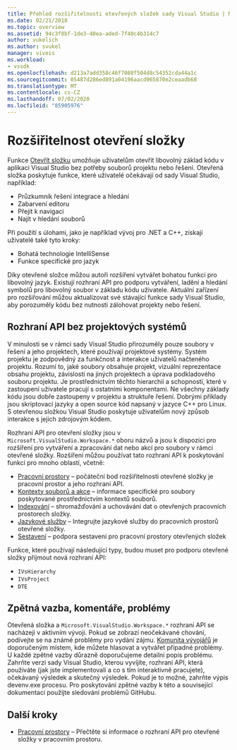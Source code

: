 ```yaml
---
title: Přehled rozšiřitelnosti otevřených složek sady Visual Studio | Microsoft Docs
ms.date: 02/21/2018
ms.topic: overview
ms.assetid: 94c3f8bf-1de3-40ea-aded-7f40c4b314c7
author: vukelich
ms.author: svukel
manager: viveis
ms.workload:
- vssdk
ms.openlocfilehash: d213a7add358c46f7088f504d8c54352cda44a1c
ms.sourcegitcommit: 05487d286ed891a04196aacd965870e2ceaadb68
ms.translationtype: MT
ms.contentlocale: cs-CZ
ms.lasthandoff: 07/02/2020
ms.locfileid: "85905976"
---
```

# <a name="open-folder-extensibility"></a>Rozšiřitelnost otevření složky

Funkce [Otevřít složku](../ide/develop-code-in-visual-studio-without-projects-or-solutions.md) umožňuje uživatelům otevřít libovolný základ kódu v aplikaci Visual Studio bez potřeby souborů projektu nebo řešení. Otevřená složka poskytuje funkce, které uživatelé očekávají od sady Visual Studio, například:

* Průzkumník řešení integrace a hledání
* Zabarvení editoru
* Přejít k navigaci
* Najít v hledání souborů

Při použití s úlohami, jako je například vývoj pro .NET a C++, získají uživatelé také tyto kroky:

* Bohatá technologie IntelliSense
* Funkce specifické pro jazyk

Díky otevřené složce můžou autoři rozšíření vytvářet bohatou funkci pro libovolný jazyk. Existují rozhraní API pro podporu vytváření, ladění a hledání symbolů pro libovolný soubor v základu kódu uživatele. Aktuální zařízení pro rozšiřování můžou aktualizovat své stávající funkce sady Visual Studio, aby porozuměly kódu bez nutnosti zálohovat projekty nebo řešení.

## <a name="an-api-without-project-systems"></a>Rozhraní API bez projektových systémů

V minulosti se v rámci sady Visual Studio přirozuměly pouze soubory v řešení a jeho projektech, které používají projektové systémy. Systém projektu je zodpovědný za funkčnost a interakce uživatelů načteného projektu. Rozumí to, jaké soubory obsahuje projekt, vizuální reprezentace obsahu projektu, závislosti na jiných projektech a úprava podkladového souboru projektu. Je prostřednictvím těchto hierarchií a schopností, které v zastoupení uživatele pracují s ostatními komponentami. Ne všechny základy kódu jsou dobře zastoupeny v projektu a struktuře řešení. Dobrými příklady jsou skriptovací jazyky a open source kód napsaný v jazyce C++ pro Linux. S otevřenou složkou Visual Studio poskytuje uživatelům nový způsob interakce s jejich zdrojovým kódem.

Rozhraní API pro otevření složky jsou v `Microsoft.VisualStudio.Workspace.*` oboru názvů a jsou k dispozici pro rozšíření pro vytváření a zpracování dat nebo akcí pro soubory v rámci otevřené složky. Rozšíření můžou používat tato rozhraní API k poskytování funkcí pro mnoho oblastí, včetně:

- [Pracovní prostory](workspaces.md) – počáteční bod rozšiřitelnosti otevřené složky je pracovní prostor a jeho rozhraní API.
- [Kontexty souborů a akce](workspace-file-contexts.md) – informace specifické pro soubory poskytované prostřednictvím kontextů souborů.
- [Indexování](workspace-indexing.md) – shromažďování a uchovávání dat o otevřených pracovních prostorech složky.
- [Jazykové služby](workspace-language-services.md) – Integrujte jazykové služby do pracovních prostorů otevřené složky.
- [Sestavení](workspace-build.md) – podpora sestavení pro pracovní prostory otevřených složek

Funkce, které používají následující typy, budou muset pro podporu otevřené složky přijmout nová rozhraní API:

- `IVsHierarchy`
- `IVsProject`
- `DTE`

## <a name="feedback-comments-issues"></a>Zpětná vazba, komentáře, problémy

Otevřená složka a `Microsoft.VisualStudio.Workspace.*` rozhraní API se nacházejí v aktivním vývoji. Pokud se zobrazí neočekávané chování, podívejte se na známé problémy pro vydání zájmu. [Komunita vývojářů](https://developercommunity.visualstudio.com) je doporučeným místem, kde můžete hlasovat a vytvářet případné problémy. U každé zpětné vazby důrazně doporučujeme detailní popis problému. Zahrňte verzi sady Visual Studio, kterou vyvíjíte, rozhraní API, která používáte (jak jste implementovali a co s tím interaktivně pracujete), očekávaný výsledek a skutečný výsledek. Pokud je to možné, zahrňte výpis devenv.exe procesu. Pro poskytování zpětné vazby k této a související dokumentaci použijte sledování problémů GitHubu.

## <a name="next-steps"></a>Další kroky

* [Pracovní prostory](workspaces.md) – Přečtěte si informace o rozhraní API pro otevřené složky v pracovním prostoru.